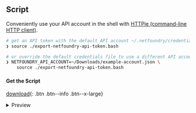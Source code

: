 ## Script

Conveniently use your API account in the shell with [HTTPie (command-line HTTP client)](https://httpie.org/).

```bash
# get an API token with the default API account ~/.netfoundry/credentials.json
❯ source ./export-netfoundry-api-token.bash
```

```bash
# or override the default credentials file to use a different API account
❯ NETFOUNDRY_API_ACCOUNT=~/Downloads/example-account.json \
    source ./export-netfoundry-api-token.bash
```

#### Get the Script 

[download](/assets/export-netfoundry-api-token.bash){: .btn .btn--info .btn--x-large}

<details>
<summary>Preview</summary>

{% highlight bash %}
{% include export-netfoundry-api-token.bash %}
{% endhighlight %}

</details>  
